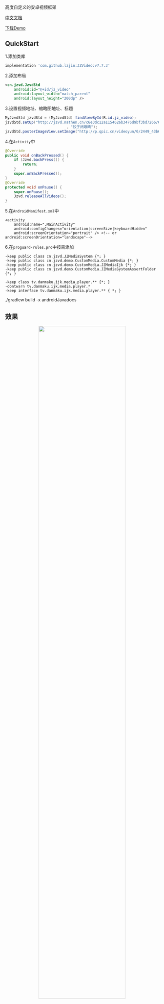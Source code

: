 高度自定义的安卓视频框架

[中文文档](http://jzvd.org)

[下载Demo](https://github.com/Jzvd/JZVideo/releases/download/v7.7.0/jiaozivideoplayer-7.7.0.apk)

## QuickStart

1.添加类库
```gradle
implementation 'com.github.lzjin:JZVideo:v7.7.3'

```

2.添加布局
```xml
<cn.jzvd.JzvdStd
    android:id="@+id/jz_video"
    android:layout_width="match_parent"
    android:layout_height="200dp" />
```

3.设置视频地址、缩略图地址、标题
```java
MyJzvdStd jzvdStd = (MyJzvdStd) findViewById(R.id.jz_video);
jzvdStd.setUp("http://jzvd.nathen.cn/c6e3dc12a1154626b3476d9bf3bd7266/6b56c5f0dc31428083757a45764763b0-5287d2089db37e62345123a1be272f8b.mp4"
                            , "饺子闭眼睛");
jzvdStd.posterImageView.setImage("http://p.qpic.cn/videoyun/0/2449_43b6f696980311e59ed467f22794e792_1/640");
```

4.在`Activity`中
```java
@Override
public void onBackPressed() {
    if (Jzvd.backPress()) {
        return;
    }
    super.onBackPressed();
}
@Override
protected void onPause() {
    super.onPause();
    Jzvd.releaseAllVideos();
}
```

5.在`AndroidManifest.xml`中
```
<activity
    android:name=".MainActivity"
    android:configChanges="orientation|screenSize|keyboardHidden"
    android:screenOrientation="portrait" /> <!-- or android:screenOrientation="landscape"-->
```

6.在`proguard-rules.pro`中按需添加
```
-keep public class cn.jzvd.JZMediaSystem {*; }
-keep public class cn.jzvd.demo.CustomMedia.CustomMedia {*; }
-keep public class cn.jzvd.demo.CustomMedia.JZMediaIjk {*; }
-keep public class cn.jzvd.demo.CustomMedia.JZMediaSystemAssertFolder {*; }

-keep class tv.danmaku.ijk.media.player.** {*; }
-dontwarn tv.danmaku.ijk.media.player.*
-keep interface tv.danmaku.ijk.media.player.** { *; }
```

./gradlew build -x androidJavadocs

## 效果
<p align="center">
<img src="https://user-images.githubusercontent.com/2038071/94292970-3fdc5800-ff90-11ea-97df-7b9b7455fe7d.jpg" width="75%">
</p>
<p align="center">
<img src="https://user-images.githubusercontent.com/2038071/76214561-f6245e00-6247-11ea-85bb-da35ede45463.gif" width="75%">
</p>

## License MIT

Copyright (c) 2015-2021 jzvd.org

Permission is hereby granted, free of charge, to any person obtaining a copy of this software and associated documentation files (the "Software"), to deal in the Software without restriction, including without limitation the rights to use, copy, modify, merge, publish, distribute, sublicense, and/or sell copies of the Software, and to permit persons to whom the Software is furnished to do so, subject to the following conditions:

The above copyright notice and this permission notice shall be included in all copies or substantial portions of the Software.

THE SOFTWARE IS PROVIDED "AS IS", WITHOUT WARRANTY OF ANY KIND, EXPRESS OR IMPLIED, INCLUDING BUT NOT LIMITED TO THE WARRANTIES OF MERCHANTABILITY, FITNESS FOR A PARTICULAR PURPOSE AND NONINFRINGEMENT. IN NO EVENT SHALL THE AUTHORS OR COPYRIGHT HOLDERS BE LIABLE FOR ANY CLAIM, DAMAGES OR OTHER LIABILITY, WHETHER IN AN ACTION OF CONTRACT, TORT OR OTHERWISE, ARISING FROM, OUT OF OR IN CONNECTION WITH THE SOFTWARE OR THE USE OR OTHER DEALINGS IN THE SOFTWARE.

